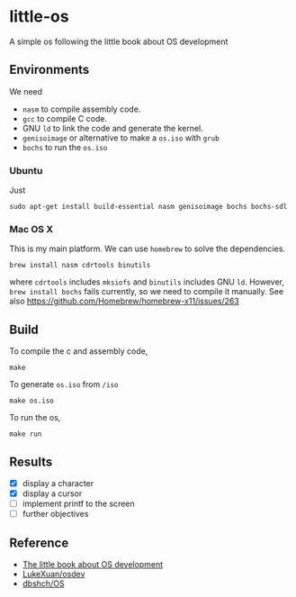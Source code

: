 # little-os
A simple os following the little book about OS development

## Environments

We need

- `nasm` to compile assembly code.
- `gcc` to compile C code.
- GNU `ld` to link the code and generate the kernel.
- `genisoimage` or alternative to make a `os.iso` with `grub`
- `bochs` to run the `os.iso`

### Ubuntu

Just

```
sudo apt-get install build-essential nasm genisoimage bochs bochs-sdl
```

### Mac OS X

This is my main platform. We can use `homebrew` to solve the dependencies.

```
brew install nasm cdrtools binutils
```

where `cdrtools` includes `mksiofs` and `binutils` includes GNU `ld`. However, `brew install bochs` fails currently, so we need to compile it manually. See also https://github.com/Homebrew/homebrew-x11/issues/263

## Build

To compile the c and assembly code,

```
make
```

To generate `os.iso` from `/iso`

```
make os.iso
```

To run the os,

```
make run
```

## Results

- [x] display a character
- [x] display a cursor
- [ ] implement printf to the screen
- [ ] further objectives

## Reference

- [The little book about OS development](https://littleosbook.github.io/)
- [LukeXuan/osdev](https://github.com/LukeXuan/osdev)
- [dbshch/OS](https://github.com/dbshch/OS)
